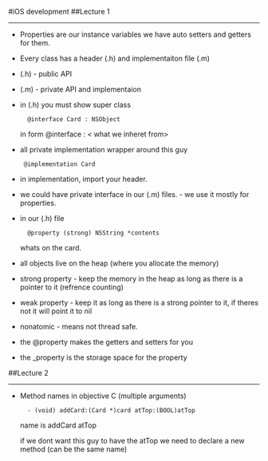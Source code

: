 #iOS development
##Lecture 1
***
- Properties are our instance variables we have auto setters and getters for them.

- Every class has a header (.h) and implementaiton file (.m)

- (.h) - public API 

- (.m) - private API and implementaion 


- in (.h) you must show super class

		@interface Card : NSObject
		
 	in form @interface <name> :  < what we inheret from>
 
 
 - all private implementation wrapper around this guy 
 
 		@implementation Card
 	
 - in implementation, import your header. 
 
 - we could have private interface in our (.m) files. - we use it mostly for properties. 
 

- in our (.h) file 

		@property (strong) NSString *contents
	whats on the card. 
	
- all objects live on the heap (where you allocate the memory)

- strong property - keep the memory in the heap as long as there is a pointer to it (refrence counting)

- weak property - keep it as long as there is a strong pointer to it, if theres not it will point it to nil 



 - nonatomic - means not thread safe. 
 
 - the @property makes the getters and setters for you 
 
 - the _property is the storage space for the property  
 
##Lecture 2 
***


- Method names in objective C (multiple arguments)

		- (void) addCard:(Card *)card atTop:(BOOL)atTop
		
	name is addCard atTop 
	
	if we dont want this guy to have the atTop we need to declare a new method (can be the same name)
